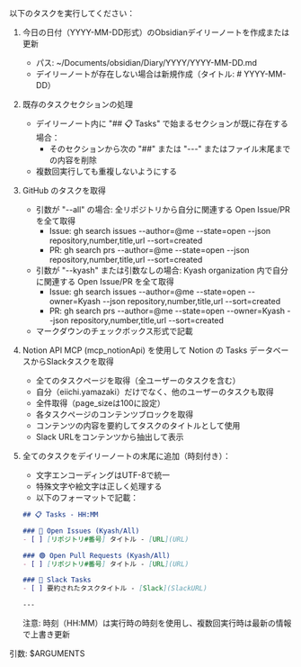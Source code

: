 以下のタスクを実行してください：

1. 今日の日付（YYYY-MM-DD形式）のObsidianデイリーノートを作成または更新
   - パス: ~/Documents/obsidian/Diary/YYYY/YYYY-MM-DD.md
   - デイリーノートが存在しない場合は新規作成（タイトル: # YYYY-MM-DD）

2. 既存のタスクセクションの処理
   - デイリーノート内に "## 📋 Tasks" で始まるセクションが既に存在する場合：
     - そのセクションから次の "##" または "---" またはファイル末尾までの内容を削除
   - 複数回実行しても重複しないようにする

3. GitHub のタスクを取得
   - 引数が "--all" の場合: 全リポジトリから自分に関連する Open Issue/PR を全て取得
     - Issue: gh search issues --author=@me --state=open --json repository,number,title,url --sort=created
     - PR: gh search prs --author=@me --state=open --json repository,number,title,url --sort=created
   - 引数が "--kyash" または引数なしの場合: Kyash organization 内で自分に関連する Open Issue/PR を全て取得
     - Issue: gh search issues --author=@me --state=open --owner=Kyash --json repository,number,title,url --sort=created
     - PR: gh search prs --author=@me --state=open --owner=Kyash --json repository,number,title,url --sort=created
   - マークダウンのチェックボックス形式で記載

4. Notion API MCP (mcp_notionApi) を使用して Notion の Tasks データベースからSlackタスクを取得
   - 全てのタスクページを取得（全ユーザーのタスクを含む）
   - 自分（eiichi.yamazaki）だけでなく、他のユーザーのタスクも取得
   - 全件取得（page_sizeは100に設定）
   - 各タスクページのコンテンツブロックを取得
   - コンテンツの内容を要約してタスクのタイトルとして使用
   - Slack URLをコンテンツから抽出して表示

5. 全てのタスクをデイリーノートの末尾に追加（時刻付き）：
   - 文字エンコーディングはUTF-8で統一
   - 特殊文字や絵文字は正しく処理する
   - 以下のフォーマットで記載：
   ```markdown
   ## 📋 Tasks - HH:MM
   
   ### 🔵 Open Issues (Kyash/All)
   - [ ] [リポジトリ#番号] タイトル - [URL](URL)
   
   ### 🟢 Open Pull Requests (Kyash/All)  
   - [ ] [リポジトリ#番号] タイトル - [URL](URL)
   
   ### 💬 Slack Tasks
   - [ ] 要約されたタスクタイトル - [Slack](SlackURL)
   
   ---
   ```
   
   注意: 時刻（HH:MM）は実行時の時刻を使用し、複数回実行時は最新の情報で上書き更新

引数: $ARGUMENTS